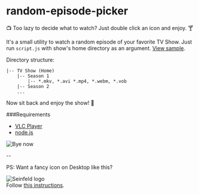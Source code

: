 # random-episode-picker
📺 Too lazy to decide what to watch? Just double click an icon and enjoy. 🍸

It's a small utility to watch a random episode of your favorite TV Show. Just run `script.js` with show's home directory as an argument. [View sample](https://github.com/mitul45/random-episode-picker/blob/master/seinfeld.command).

Directory structure:
```
|-- TV Show (Home)
    |-- Season 1
        |-- *.mkv, *.avi *.mp4, *.webm, *.vob
    |-- Season 2
    ...
```

Now sit back and enjoy the show! 💃

###Requirements
- [VLC Player](http://www.videolan.org/vlc/index.html)
- [node.js](https://nodejs.org/en/download/)

![Bye now](https://38.media.tumblr.com/ce9bc71994441a2a0684085bd89c1b52/tumblr_mg2lap5q0P1roavl3o1_500.gif)

--

PS: Want a fancy icon on Desktop like this?  

![Seinfeld logo](http://i.imgur.com/AsmUcxv.png)  
Follow [this instructions](http://apple.stackexchange.com/a/6905).
